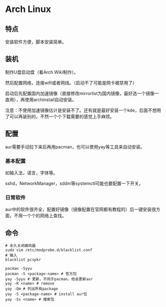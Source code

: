 # Arch Linux

## 特点

安装软件方便，脚本安装简单。

## 装机

制作U盘启动盘（看Arch Wiki制作）。

然后配置网络，连接wifi或者网线。（启动不了可能是网卡被禁用了）

启动后先配置国内加速镜像（直接修改mirrorlist为国内镜像，最好选一个镜像一直用），再使用archinstall自动安装。

注意：不使用加速镜像估计是安装不了。还有就是最好安装一个kde，后面不想用了可以再装别的，不然一个个下载需要的感觉上手麻烦。

## 配置

aur需要手动拉下来后再用pacman，也可以使用yay等工具来自动安装。

### 基本配置

如输入法，语言，字体等。

sshd，NetworkManager，sddm等systemctl可能也要配置一下开关。

### 日常软件

aur中的软件很齐全，配置好镜像（镜像配置在官网都有教程的）后一键安装很方面，不用一个个的网络上查找。

## 命令
```shell
# 永久关闭蜂鸣器
sudo vim /etc/modprobe.d/blacklist.conf
# 输入
blacklist pcspkr

pacman -Syyu
pacman -S <package-name> # 官方包
yay -Syyu # 更新，不同于pacman，他会更新aur
yay -R <name> # remove 
yay -Qm # 列出所有package
yay -S <package-name> # install aur包
yay -Ss <name> # 搜索包
```
